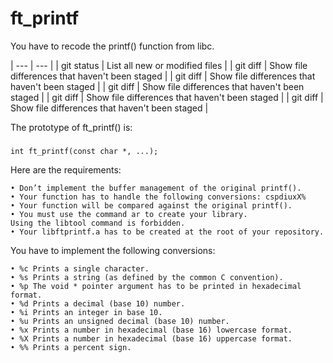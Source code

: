 # ft_printf
You have to recode the printf() function from libc.

| --- | --- |
| git status | List all new or modified files |
| git diff | Show file differences that haven't been staged |
| git diff | Show file differences that haven't been staged |
| git diff | Show file differences that haven't been staged |
| git diff | Show file differences that haven't been staged |
| git diff | Show file differences that haven't been staged |

The prototype of ft_printf() is:
  ###
    int ft_printf(const char *, ...);

Here are the requirements:
 
    • Don’t implement the buffer management of the original printf().
    • Your function has to handle the following conversions: cspdiuxX%
    • Your function will be compared against the original printf().
    • You must use the command ar to create your library.
    Using the libtool command is forbidden.
    • Your libftprintf.a has to be created at the root of your repository.


You have to implement the following conversions:
    
    • %c Prints a single character.
    • %s Prints a string (as defined by the common C convention).
    • %p The void * pointer argument has to be printed in hexadecimal format.
    • %d Prints a decimal (base 10) number.
    • %i Prints an integer in base 10.
    • %u Prints an unsigned decimal (base 10) number.
    • %x Prints a number in hexadecimal (base 16) lowercase format.
    • %X Prints a number in hexadecimal (base 16) uppercase format.
    • %% Prints a percent sign.

